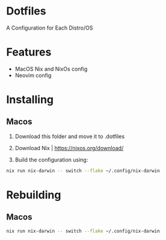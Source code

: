# Dotfiles 
A Configuration for Each Distro/OS

# Features
- MacOS Nix and NixOs config
- Neovim config







# Installing 


## Macos 


1. Download this folder and move it to .dotfiles

2. Download Nix | https://nixos.org/download/

3. Build the configuration using:
```bash
nix run nix-darwin -- switch --flake ~/.config/nix-darwin
```




# Rebuilding 

## Macos
```bash
nix run nix-darwin -- switch --flake ~/.config/nix-darwin
```